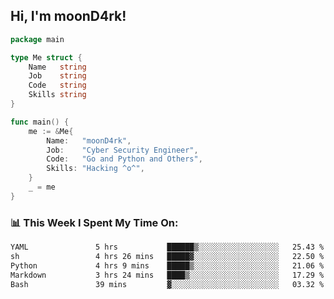 <h2> Hi, I'm moonD4rk!</h2>

```go
package main

type Me struct {
	Name   string
	Job    string
	Code   string
	Skills string
}

func main() {
	me := &Me{
		Name:   "moonD4rk",
		Job:    "Cyber Security Engineer",
		Code:   "Go and Python and Others",
		Skills: "Hacking ^o^",
	}
	_ = me
}
```

<h3>📊 This Week I Spent My Time On:</h3>
<!-- <img align='right' src="https://github-readme-stats.vercel.app/api?username=moond4rk&show_icons=true&theme=radical", width="300" height="150"> -->

<!--START_SECTION:waka-->

```txt
YAML               5 hrs           ██████▒░░░░░░░░░░░░░░░░░░   25.43 %
sh                 4 hrs 26 mins   █████▓░░░░░░░░░░░░░░░░░░░   22.50 %
Python             4 hrs 9 mins    █████▒░░░░░░░░░░░░░░░░░░░   21.06 %
Markdown           3 hrs 24 mins   ████▒░░░░░░░░░░░░░░░░░░░░   17.29 %
Bash               39 mins         ▓░░░░░░░░░░░░░░░░░░░░░░░░   03.32 %
```

<!--END_SECTION:waka-->

